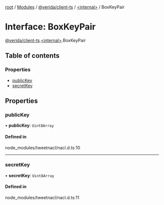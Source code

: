 [root](../README.md) / [Modules](../modules.md) / [@verida/client-ts](../modules/verida_client_ts.md) / [<internal\>](../modules/verida_client_ts._internal_.md) / BoxKeyPair

# Interface: BoxKeyPair

[@verida/client-ts](../modules/verida_client_ts.md).[<internal\>](../modules/verida_client_ts._internal_.md).BoxKeyPair

## Table of contents

### Properties

- [publicKey](verida_client_ts._internal_.BoxKeyPair.md#publickey)
- [secretKey](verida_client_ts._internal_.BoxKeyPair.md#secretkey)

## Properties

### publicKey

• **publicKey**: `Uint8Array`

#### Defined in

node_modules/tweetnacl/nacl.d.ts:10

___

### secretKey

• **secretKey**: `Uint8Array`

#### Defined in

node_modules/tweetnacl/nacl.d.ts:11
